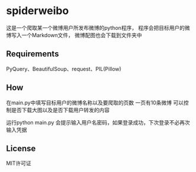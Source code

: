 # spiderweibo

这是一个爬取某一个微博用户所发布微博的python程序，
程序会把目标用户的微博写入一个Markdown文件，
微博配图也会下载到文件夹中

## Requirements

PyQuery、BeautifulSoup、request、PIL(Pillow)

## How

在main.py中填写目标用户的微博名称以及要爬取的页数
一页有10条微博
可以控制是否下载大图以及是否下载用户转发的内容

运行python main.py
会提示输入用户名密码，如果登录成功，下次登录不必再次输入凭据

## License

MIT许可证